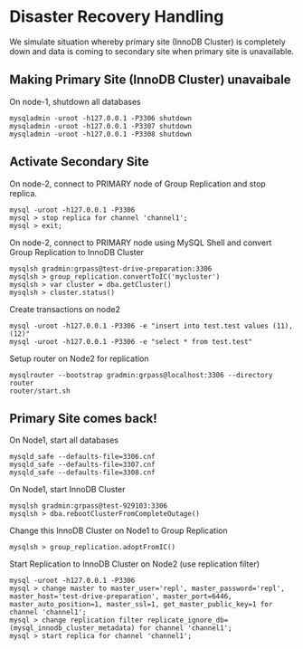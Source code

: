 # Disaster Recovery Handling
We simulate situation whereby primary site (InnoDB Cluster) is completely down and data is coming to secondary site when primary site is unavailable.
## Making Primary Site (InnoDB Cluster) unavaibale
On node-1, shutdown all databases
```
mysqladmin -uroot -h127.0.0.1 -P3306 shutdown
mysqladmin -uroot -h127.0.0.1 -P3307 shutdown
mysqladmin -uroot -h127.0.0.1 -P3308 shutdown
```
## Activate Secondary Site 
On node-2, connect to PRIMARY node of Group Replication and stop replica.
```
mysql -uroot -h127.0.0.1 -P3306
mysql > stop replica for channel 'channel1';
mysql > exit;
```
On node-2, connect to PRIMARY node using MySQL Shell and convert Group Replication to InnoDB Cluster
```
mysqlsh gradmin:grpass@test-drive-preparation:3306
mysqlsh > group_replication.convertToIC('mycluster')
mysqlsh > var cluster = dba.getCluster()
mysqlsh > cluster.status()
```
Create transactions on node2
```
mysql -uroot -h127.0.0.1 -P3306 -e "insert into test.test values (11),(12)"
mysql -uroot -h127.0.0.1 -P3306 -e "select * from test.test"
```
Setup router on Node2 for replication
```
mysqlrouter --bootstrap gradmin:grpass@localhost:3306 --directory router
router/start.sh
```
## Primary Site comes back!
On Node1, start all databases
```
mysqld_safe --defaults-file=3306.cnf
mysqld_safe --defaults-file=3307.cnf
mysqld_safe --defaults-file=3308.cnf
```
On Node1, start InnoDB Cluster
```
mysqlsh gradmin:grpass@test-929103:3306
mysqlsh > dba.rebootClusterFromCompleteOutage()
```
Change this InnoDB Cluster on Node1 to Group Replication
```
mysqlsh > group_replication.adoptFromIC()
```
Start Replication to InnoDB Cluster on Node2 (use replication filter)
```
mysql -uroot -h127.0.0.1 -P3306
mysql > change master to master_user='repl', master_password='repl', master_host='test-drive-preparation', master_port=6446, master_auto_position=1, master_ssl=1, get_master_public_key=1 for channel 'channel1';
mysql > change replication filter replicate_ignore_db=(mysql_innodb_cluster_metadata) for channel 'channel1';
mysql > start replica for channel 'channel1';
```
